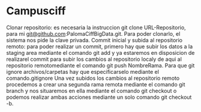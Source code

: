 # Campusciff
Clonar repositorio: es necesaria la instruccion git clone URL-Repositorio, para mi git@github.com:PalomaCiffBigData.git. Para poder clonarlo, el sistema nos pide la clave privada.
Commit inicial y subida al repositorio remoto: para poder realizar un commit, primero hay que subir los datos a la staging area mediante el comando git add y ya estaremos en disposicion de realizarel commit para subir los cambios al repositorio localy de aqui al repositorio remotomediante el comando git push NombreRama.
Para que git ignore archivos/carpetas hay que especificarselo mediante el comando.gitignore
Una vez subidos los cambios al repositorio remoto procedemos a crear una segunda rama remota mediante el comando git branch y nos situaremos en ella mediante el comando git checkout o podemos realizar ambas acciones mediante un solo comando git checkout -b.
